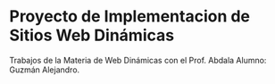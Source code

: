 # Proyecto de Implementacion de Sitios Web Dinámicas

Trabajos de la Materia de Web Dinámicas con el Prof. Abdala
Alumno: Guzmán Alejandro.
